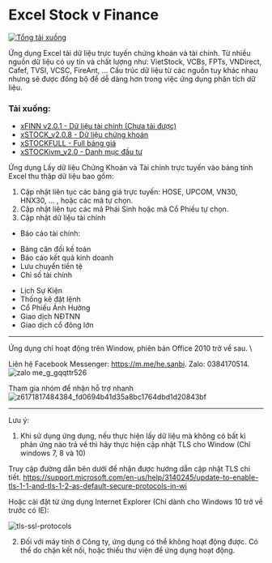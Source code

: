 # Excel Stock v Finance
[![Tổng tải xuống](https://img.shields.io/github/downloads/SanbiVN/StockAndFinacial_VnData_Excel/total.svg)]()

Ứng dụng Excel tải dữ liệu trực tuyến chứng khoán và tài chính.
Từ nhiều nguồn dữ liệu có uy tín và chất lượng như: VietStock, VCBs, FPTs, VNDirect, Cafef, TVSI, VCSC, FireAnt, ...
Cấu trúc dữ liệu từ các nguồn tuy khác nhau nhưng sẽ được đồng bộ để dễ dàng hơn trong việc ứng dụng phân tích dữ liệu.

### Tải xuống:
* [xFINN v2.0.1   - Dữ liệu tài chính (Chưa tải được)](https://github.com/SanbiVN/StockAndFinacial_VnData_Excel/releases/download/xFINN/xFINN_v2.0.1.xlsm)
* [xSTOCK_v2.0.8  - Dữ liệu chứng khoán](https://github.com/SanbiVN/StockAndFinacial_VnData_Excel/releases/download/xSTOCK/xSTOCK_v2.0.8.xlsm)
* [xSTOCKFULL     - Full bảng giá](https://github.com/SanbiVN/StockAndFinacial_VnData_Excel/releases/download/xStockFull/xStockFull_v2.17.xlsm)
* [xSTOCKivm_v2.0 - Danh mục đầu tư](https://github.com/SanbiVN/StockAndFinacial_VnData_Excel/releases/download/xSTOCKivm/xSTOCKivm_v2.0.xlsm)



Ứng dụng Lấy dữ liệu Chứng Khoán và Tài chính trực tuyến vào bảng tính Excel thu thập dữ liệu bao gồm:
1. Cập nhật liên tục các bảng giá trực tuyến: HOSE, UPCOM, VN30, HNX30, ... , hoặc các mã tự chọn.​
2. Cập nhật liên tục các mã Phái Sinh hoặc mã Cổ Phiếu tự chọn.​
3. Cập nhật dữ liệu tài chính
- Báo cáo tài chính: ​
+ Bảng cân đối kế toán​
+ Báo cáo kết quả kinh doanh​
+ Lưu chuyển tiền tệ​
+ Chỉ số tài chính​
- Lịch Sự Kiện
- Thống kê đặt lệnh
- Cổ Phiếu Ảnh Hưởng
- Giao dịch NĐTNN
- Giao dịch cổ đông lớn
---------------------------------------------------
Ứng dụng chỉ hoạt động trên Window, phiên bản Office 2010 trở về sau. \

Liên hệ Facebook Messenger: https://m.me/he.sanbi.
Zalo: 0384170514. \
![zalo me_g_gqqttr526](https://github.com/SanbiVN/StockAndFinacial_VnData_Excel/assets/58664571/fad57d67-1125-43b3-9e4f-773db9a58975)

Tham gia nhóm để nhận hỗ trợ nhanh \
![z6171817484384_fd0694b41d35a8bc1764dbd1d20843bf](https://github.com/user-attachments/assets/5f5387ed-189e-434f-9f0b-a03ab5517120)

---------------------------------------------------
Lưu ý: 
1. Khi sử dụng ứng dụng, nếu thực hiện lấy dữ liệu mà không có bất kì phản ứng nào trả về thì hãy thực hiện cập nhật TLS cho Window (Chỉ windows 7, 8 và 10)

Truy cập đường dẫn bên dưới để nhận được hướng dẫn cập nhật TLS chi tiết.
https://support.microsoft.com/en-us/help/3140245/update-to-enable-tls-1-1-and-tls-1-2-as-default-secure-protocols-in-wi

Hoặc cài đặt từ ứng dụng Internet Explorer (Chỉ dành cho Windows 10 trở về trước có IE):

![tls-ssl-protocols](https://github.com/SanbiVN/StockAndFinacial_VnData_Excel/assets/58664571/f50187b1-bff0-48b5-8aa1-3020135ebf2a)

2. Đối với máy tính ở Công ty, ứng dụng có thể không hoạt động được. Có thể do chặn kết nối, hoặc thiếu thư viện để ứng dụng hoạt động.


